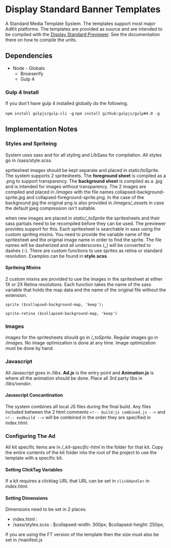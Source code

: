 # Display Standard Banner Templates

A Standard Media Template System. The templates support most major AdKit platforms. The templates are provided as source and are intended to be compiled with the [Display Standard Previewer](https://github.com/chrisathook/display-standard-previewer). See the documentation there on how to compile the units.

## Dependencies

* Node - Globals
    * Browserify
    * Gulp 4

### Gulp 4 Install

If you don't have gulp 4 installed globally do the following.

`npm install gulpjs/gulp-cli -g`
`npm install github:gulpjs/gulp#4.0 -g`


## Implementation Notes

### Styles and Spriteing

System uses sass and for all styling and LibSass for compilation. All styles go in /sass/style.scss.

spritesheet images should be kept separate and placed in static/toSprite. The system supports 2 spritesheets. The **foreground sheet** is compiled as a .png to support transparency. The **background sheet** is compiled as a .jpg and is intended for images without transparency. The 2 images are compiled and placed in */images* with the file names collapsed-background-sprite.jpg and collapsed-foreground-sprite.png. In the case of the background jpg the original png is also provided in */images/_assets* in case the default jpeg compression isn't suitable.

when new images are placed in *static/_toSprite* the spritesheets and their sass partials need to be recompiled before they can be used. The previewer provides support for this. Each spritesheet is searchable in sass using the custom spriting mixins. You need to provide the variable name of the spritesheet and the original image name in order to find the sprite. The file names will be dasherized and all underscores (_) will be converted to dashes (-). There are custom functions to use sprites as retina or standard resolution. Examples can be found in **style.scss**.

#### Spriteing Mixins

2 custom mixins are provided to use the images in the spritesheet at either 1X or 2X Retina resolutions. Each function takes the name of the sass variable that holds the map data and the name of the original file without the extension.

`sprite ($collapsed-background-map, 'keep');`

`sprite-retina ($collapsed-background-map, 'keep')`


### Images

images for the spritesheets should go in */_toSprite*. Regular images go in */images*. No image optimization is done at any time. Image optimization must be done by hand.

### Javascript

All Javascript goes in */libs*. **Ad.js** is the entry point and **Animation.js** is where all the animation should be done. Place all 3rd party libs in */libs/vendor*.

#### Javascript Concantination
The system combines all local JS files during the final build. Any files included between the 2 html comments `<!-- build:js combined.js -->` and `<!-- endbuild -->` will be combined in the order they are specified in index.html.

><!-- build:js combined.js -->

><script src="libs/vendor/bowser.min.js"></script>

><script src="libs/vendor/greensock/TweenMax.min.js"></script>

><script src="libs/Animation.js"></script>

><script src="libs/Ad.js"></script>

><!-- endbuild -->

### Configuring The Ad

All kit specific items are in */_kit-specific-html* in the folder for that kit. Copy the entire contents of the kit folder into the root of the project to use the template with a specific kit.

#### Setting ClickTag Variables

If a kit requires a clicktag URL that URL can be set in `clickHandler` in *index.html*.

#### Setting Dimensions

Dimensions need to be set in 2 places.

* index.html : <meta name="ad.size" content="width=300,height=250">
* /sass/styles.scss : $collapsed-width: 300px; $collapsed-height: 250px;

If you are using the FT version of the template then the size must also be set in /manifest.js

